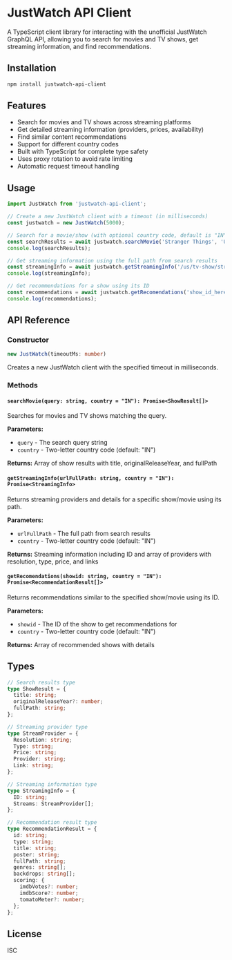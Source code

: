 # JustWatch API Client

A TypeScript client library for interacting with the unofficial JustWatch GraphQL API, allowing you to search for movies and TV shows, get streaming information, and find recommendations.

## Installation

```bash
npm install justwatch-api-client
```

## Features

- Search for movies and TV shows across streaming platforms
- Get detailed streaming information (providers, prices, availability)
- Find similar content recommendations
- Support for different country codes
- Built with TypeScript for complete type safety
- Uses proxy rotation to avoid rate limiting
- Automatic request timeout handling

## Usage

```typescript
import JustWatch from 'justwatch-api-client';

// Create a new JustWatch client with a timeout (in milliseconds)
const justwatch = new JustWatch(5000);

// Search for a movie/show (with optional country code, default is "IN")
const searchResults = await justwatch.searchMovie('Stranger Things', 'US');
console.log(searchResults);

// Get streaming information using the full path from search results
const streamingInfo = await justwatch.getStreamingInfo('/us/tv-show/stranger-things', 'US');
console.log(streamingInfo);

// Get recommendations for a show using its ID
const recommendations = await justwatch.getRecomendations('show_id_here', 'US');
console.log(recommendations);
```

## API Reference

### Constructor

```typescript
new JustWatch(timeoutMs: number)
```

Creates a new JustWatch client with the specified timeout in milliseconds.

### Methods

#### `searchMovie(query: string, country = "IN"): Promise<ShowResult[]>`

Searches for movies and TV shows matching the query.

**Parameters:**
- `query` - The search query string
- `country` - Two-letter country code (default: "IN")

**Returns:** Array of show results with title, originalReleaseYear, and fullPath

#### `getStreamingInfo(urlFullPath: string, country = "IN"): Promise<StreamingInfo>`

Returns streaming providers and details for a specific show/movie using its path.

**Parameters:**
- `urlFullPath` - The full path from search results
- `country` - Two-letter country code (default: "IN")

**Returns:** Streaming information including ID and array of providers with resolution, type, price, and links

#### `getRecomendations(showid: string, country = "IN"): Promise<RecommendationResult[]>`

Returns recommendations similar to the specified show/movie using its ID.

**Parameters:**
- `showid` - The ID of the show to get recommendations for
- `country` - Two-letter country code (default: "IN")

**Returns:** Array of recommended shows with details

## Types

```typescript
// Search results type
type ShowResult = {
  title: string;
  originalReleaseYear?: number;
  fullPath: string;
};

// Streaming provider type
type StreamProvider = {
  Resolution: string;
  Type: string;
  Price: string;
  Provider: string;
  Link: string;
};

// Streaming information type
type StreamingInfo = {
  ID: string;
  Streams: StreamProvider[];
};

// Recommendation result type
type RecommendationResult = {
  id: string;
  type: string;
  title: string;
  poster: string;
  fullPath: string;
  genres: string[];
  backdrops: string[];
  scoring: {
    imdbVotes?: number;
    imdbScore?: number;
    tomatoMeter?: number;
  };
};
```

## License

ISC